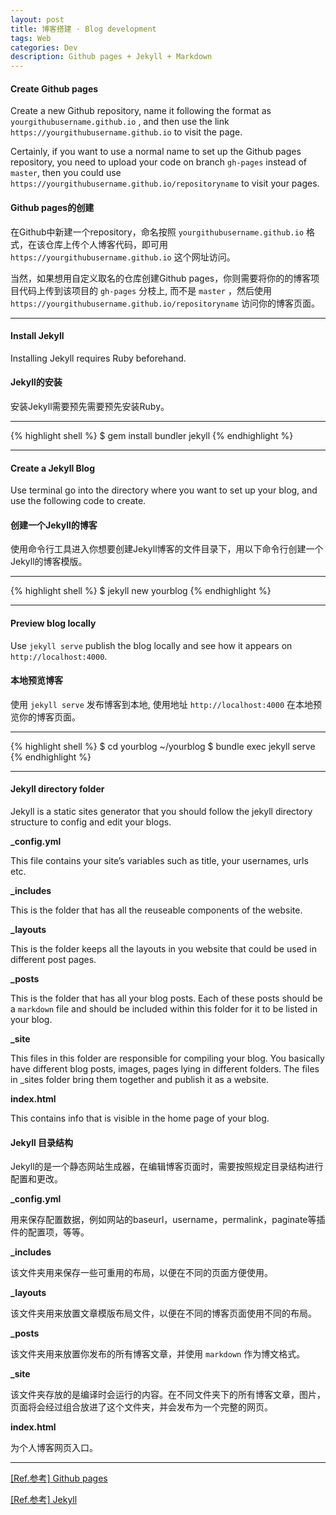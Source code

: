 ```yaml
---
layout: post
title: 博客搭建 · Blog development
tags: Web
categories: Dev
description: Github pages + Jekyll + Markdown
---
```


#### Create Github pages ####

Create a new Github repository, name it following the format as `yourgithubusername.github.io` , and then use the link `https://yourgithubusername.github.io` to visit the page.

Certainly, if you want to use a normal name to set up the Github pages repository, you need to upload your code on branch `gh-pages` instead of `master`, then you could use `https://yourgithubusername.github.io/repositoryname` to visit your pages.

#### Github pages的创建 ####

在Github中新建一个repository，命名按照 `yourgithubusername.github.io` 格式，在该仓库上传个人博客代码，即可用 `https://yourgithubusername.github.io` 这个网址访问。

当然，如果想用自定义取名的仓库创建Github pages，你则需要将你的的博客项目代码上传到该项目的 `gh-pages` 分枝上, 而不是 `master` ，然后使用 `https://yourgithubusername.github.io/repositoryname` 访问你的博客页面。

---

#### Install Jekyll #### 
Installing Jekyll requires Ruby beforehand.

#### Jekyll的安装 ####
安装Jekyll需要预先需要预先安装Ruby。

----

{% highlight shell %}
$ gem install bundler jekyll
{% endhighlight %}

---

#### Create a Jekyll Blog ####

Use terminal go into the directory where you want to set up your blog, and use the following code to create.

#### 创建一个Jekyll的博客 ####

使用命令行工具进入你想要创建Jekyll博客的文件目录下，用以下命令行创建一个Jekyll的博客模版。

---

{% highlight shell %}
$ jekyll new yourblog
{% endhighlight %}

---

#### Preview blog locally ####

Use `jekyll serve` publish the blog locally and see how it appears on `http://localhost:4000`.

#### 本地预览博客 ####

使用 `jekyll serve` 发布博客到本地, 使用地址 `http://localhost:4000` 在本地预览你的博客页面。

---

{% highlight shell %}
$ cd yourblog
~/yourblog $ bundle exec jekyll serve
{% endhighlight %}

---

#### Jekyll directory folder ####

Jekyll is a static sites generator that you should follow the jekyll directory structure to config and edit your blogs.

**_config.yml**

This file contains your site’s variables such as title, your usernames, urls etc.

**_includes**

This is the folder that has all the reuseable components of the website.

**_layouts**

This is the folder keeps all the layouts in you website that could be used in different post pages.

**_posts**

This is the folder that has all your blog posts. Each of these posts should be a `markdown` file and should be included within this folder for it to be listed in your blog.

**_site**

This files in this folder are responsible for compiling your blog. You basically have different blog posts, images, pages lying in different folders. The files in _sites folder bring them together and publish it as a website.

**index.html**

This contains info that is visible in the home page of your blog.


#### Jekyll 目录结构 ####

Jekyll的是一个静态网站生成器，在编辑博客页面时，需要按照规定目录结构进行配置和更改。

**_config.yml**

用来保存配置数据，例如网站的baseurl，username，permalink，paginate等插件的配置项，等等。

**_includes**

该文件夹用来保存一些可重用的布局，以便在不同的页面方便使用。

**_layouts**

该文件夹用来放置文章模版布局文件，以便在不同的博客页面使用不同的布局。

**_posts**

该文件夹用来放置你发布的所有博客文章，并使用 `markdown` 作为博文格式。

**_site**

该文件夹存放的是编译时会运行的内容。在不同文件夹下的所有博客文章，图片，页面将会经过组合放进了这个文件夹，并会发布为一个完整的网页。

**index.html**

为个人博客网页入口。

---

[[Ref.参考] Github pages](https://pages.github.com)

[[Ref.参考] Jekyll](http://jekyll.com.cn)







